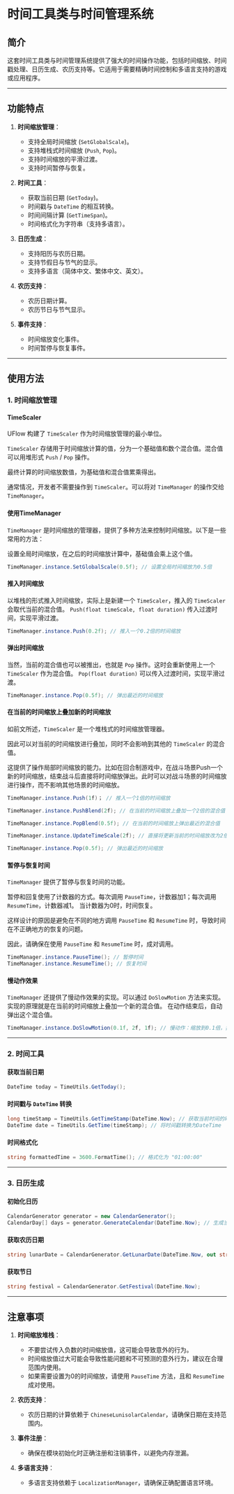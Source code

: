# 时间工具类与时间管理系统

## 简介

这套时间工具类与时间管理系统提供了强大的时间操作功能，包括时间缩放、时间戳处理、日历生成、农历支持等。它适用于需要精确时间控制和多语言支持的游戏或应用程序。

---

## 功能特点

1. **时间缩放管理**：
    - 支持全局时间缩放 (`SetGlobalScale`)。
    - 支持堆栈式时间缩放 (`Push`, `Pop`)。
    - 支持时间缩放的平滑过渡。
    - 支持时间暂停与恢复。

2. **时间工具**：
    - 获取当前日期 (`GetToday`)。
    - 时间戳与 `DateTime` 的相互转换。
    - 时间间隔计算 (`GetTimeSpan`)。
    - 时间格式化为字符串（支持多语言）。

3. **日历生成**：
    - 支持阳历与农历日期。
    - 支持节假日与节气的显示。
    - 支持多语言（简体中文、繁体中文、英文）。

4. **农历支持**：
    - 农历日期计算。
    - 农历节日与节气显示。

5. **事件支持**：
    - 时间缩放变化事件。
    - 时间暂停与恢复事件。

---

## 使用方法

### 1. 时间缩放管理

#### TimeScaler

UFlow 构建了 `TimeScaler` 作为时间缩放管理的最小单位。

`TimeScaler` 存储用于时间缩放计算的值，分为一个基础值和数个混合值。混合值可以用堆形式 `Push` / `Pop` 操作。

最终计算的时间缩放数值，为基础值和混合值累乘得出。

通常情况，开发者不需要操作到 `TimeScaler`。可以将对 `TimeManager` 的操作交给 `TimeManager`。

#### 使用TimeManager

`TimeManager` 是时间缩放的管理器，提供了多种方法来控制时间缩放。以下是一些常用的方法：

设置全局时间缩放，在之后的时间缩放计算中，基础值会乘上这个值。

```csharp
TimeManager.instance.SetGlobalScale(0.5f); // 设置全局时间缩放为0.5倍
```

#### 推入时间缩放

以堆栈的形式推入时间缩放，实际上是新建一个 `TimeScaler`，推入的 `TimeScaler` 会取代当前的混合值。
`Push(float timeScale, float duration)` 传入过渡时间，实现平滑过渡。

```csharp
TimeManager.instance.Push(0.2f); // 推入一个0.2倍的时间缩放
```

#### 弹出时间缩放

当然，当前的混合值也可以被推出，也就是 `Pop` 操作。这时会重新使用上一个 `TimeScaler` 作为混合值。
`Pop(float duration)` 可以传入过渡时间，实现平滑过渡。

```csharp
TimeManager.instance.Pop(0.5f); // 弹出最近的时间缩放
```

#### 在当前的时间缩放上叠加新的时间缩放

如前文所述，`TimeScaler` 是一个堆栈式的时间缩放管理器。

因此可以对当前的时间缩放进行叠加，同时不会影响到其他的 `TimeScaler` 的混合值。

这提供了操作局部时间缩放的能力。比如在回合制游戏中，在战斗场景Push一个新的时间缩放，结束战斗后直接将时间缩放弹出。此时可以对战斗场景的时间缩放进行操作，而不影响其他场景的时间缩放。

```csharp
TimeManager.instance.Push(1f)； // 推入一个1倍的时间缩放

TimeManager.instance.PushBlend(2f); // 在当前的时间缩放上叠加一个2倍的混合值

TimeManager.instance.PopBlend(0.5f); // 在当前的时间缩放上弹出最近的混合值

TimeManager.instance.UpdateTimeScale(2f); // 直接将更新当前的时间缩放改为2倍

TimeManager.instance.Pop(0.5f); // 弹出最近的时间缩放
```

#### 暂停与恢复时间

`TimeManager` 提供了暂停与恢复时间的功能。

暂停和回复使用了计数器的方式。每次调用 `PauseTime`，计数器加1；每次调用 `ResumeTime`，计数器减1。
当计数器为0时，时间恢复。

这样设计的原因是避免在不同的地方调用 `PauseTime` 和 `ResumeTime` 时，导致时间在不正确地方的恢复的问题。

因此，请确保在使用 `PauseTime` 和 `ResumeTime` 时，成对调用。

```csharp
TimeManager.instance.PauseTime(); // 暂停时间
TimeManager.instance.ResumeTime(); // 恢复时间
```

#### 慢动作效果

`TimeManager` 还提供了慢动作效果的实现。可以通过 `DoSlowMotion` 方法来实现。
实现的原理就是在当前的时间缩放上叠加一个新的混合值。
在动作结束后，自动弹出这个混合值。

```csharp
TimeManager.instance.DoSlowMotion(0.1f, 2f, 1f); // 慢动作：缩放到0.1倍，持续2秒，恢复时间1秒
```

---

### 2. 时间工具

#### 获取当前日期

```csharp
DateTime today = TimeUtils.GetToday();
```

#### 时间戳与 `DateTime` 转换

```csharp
long timeStamp = TimeUtils.GetTimeStamp(DateTime.Now); // 获取当前时间的时间戳
DateTime date = TimeUtils.GetTime(timeStamp); // 将时间戳转换为DateTime
```

#### 时间格式化

```csharp
string formattedTime = 3600.FormatTime(); // 格式化为 "01:00:00"
```

---

### 3. 日历生成

#### 初始化日历

```csharp
CalendarGenerator generator = new CalendarGenerator();
CalendarDay[] days = generator.GenerateCalendar(DateTime.Now); // 生成当前月份的日历
```

#### 获取农历日期

```csharp
string lunarDate = CalendarGenerator.GetLunarDate(DateTime.Now, out string lunarFestival);
```

#### 获取节日

```csharp
string festival = CalendarGenerator.GetFestival(DateTime.Now);
```

---

## 注意事项

1. **时间缩放堆栈**：
    - 不要尝试传入负数的时间缩放值，这可能会导致意外的行为。
    - 时间缩放值过大可能会导致性能问题和不可预测的意外行为，建议在合理范围内使用。
    - 如果需要设置为0的时间缩放，请使用 `PauseTime` 方法，且和 `ResumeTime` 成对使用。

2. **农历支持**：
    - 农历日期的计算依赖于 `ChineseLunisolarCalendar`，请确保日期在支持范围内。

3. **事件注册**：
    - 确保在模块初始化时正确注册和注销事件，以避免内存泄漏。

4. **多语言支持**：
    - 多语言支持依赖于 `LocalizationManager`，请确保正确配置语言环境。
